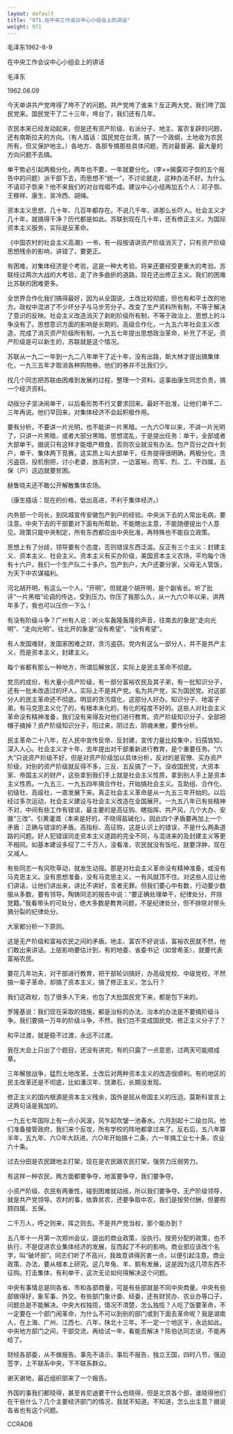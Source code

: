 ```yaml
---
layout: default
title: "971.在中央工作会议中心小组会上的讲话"
weight: 971
---
```


毛泽东1962-8-9

在中央工作会议中心小组会上的讲话

毛泽东

1962.08.09

今天单讲共产党垮得了垮不了的问题。共产党垮了谁来？反正两大党，我们垮了国民党来。国民党干了二十三年，垮台了，我们还有几年。

农民本来已经发动起来，但是还有资产阶级、右派分子、地主、富农复辟的问题，还有南斯拉夫的方向。（有人插话：国民党在台湾，搞了一个政纲，土地收为农民所有，但又保护地主。）各地方、各部专搞那些具体问题，而对最普遍、最大量的方向问题不去搞。

单干势必引起两极分化，两年也不要，一年就要分化。（李××揭露邓子恢的五个报告中的问题）派干部下去，而思想不“统一”，不讨论就走，这种办法不好。为什么不请邓子恢来？他不来我们的对台戏唱不成。建议中心小组再加五个人：邓子恢、王稼祥、康生、吴冷西、胡绳。

资本主义思想，几十年、几百年都存在。不说几千年，讲那么长吓人。社会主义才几十年，就搞得干净？历代都是如此。苏联到现在几十年，还有修正主义，为国际资本主义服务，实际是反革命。

《中国农村的社会主义高潮》一书，有一段按语讲资产阶级消灭了，只有资产阶级思想残余的影响，讲错了，要更正。

有困难，对集体经济是个考验，这是一种大考验。将来还要经受更重大的考验。苏联经过两次大战的大考验，走了许多曲折的道路，现在还出修正主义。我们的困难比苏联的困难更多。

全世界合作化我们搞得最好，因为从全国说，土改比较彻底，但也有和平土改的地方。政权中混进了不少坏分子与马步芳分子。改变了生产资料所有制，不等于解决了意识的反映。社会主义改造消灭了剥削阶级所有制，不等于政治上、思想上的斗争没有了。思想意识方面的影响是长期的。高级合作化，一九五六年社会主义改造，完成了消灭资产阶级所有制，一九五七年提出思想政治革命，补充了不足。资产阶级是可以新生的，苏联就是这个情况。

苏联从一九二一年到一九二八年单干了近十年，没有出路，斯大林才提出搞集体化，一九三五年才取消各种购物券。他们的券并不比我们少。

找几个同志把苏联由困难到发展的过程，整理一个资料。这事由康生同志负责，搞一个经济资料。

动摇分子坚决闹单干，以后看形势不行又要求回来。最好不批准，让他们单干二、三年再说。他们早回来，对集体经济不会起积极作用。

要有分析，不要讲一片光明，也不能讲一片黑暗。一九六○年以来，不讲一片光明了，只讲一片黑暗，或者大部分黑暗。思想混乱，于是提出任务：单干，全部或者大部单干。据说只有这样才能增产粮食，否则农业就没有办法。包产百分之四十到户，单干、集体两下竞赛，这实质上叫大部单干。任务提得很明确，两极分化，贪污盗窃，投机倒把，讨小老婆，放高利贷，一边富裕，而军、烈、工、干四属，五保（户）这边就要贫困。

赫鲁晓夫还不敢公开解散集体农场。

（康生插话：现在的价格，低出高进，不利于集体经济。）

内务部一个司长，到凤城宣传安徽包产到户的经验。中央派下去的人常出毛病，要注意。中央下去的干部要对下面有所帮助，不能瞎出主意，不能随便提出个人意见。政策只能中央制定，所有东西都应由中央批准，再特殊也不能自立政策。

思想上有了分歧，领导要有个态度，否则错误东西泛滥。反正有三个主义：封建主义、资本主义、社会主义。资本主义有买办阶级，美国资本主义农场，平均每个场有十六户，我们一个生产队二十多户。包产到户，大户还要分家，父母无人管饭，为天下中农谋福利。

河北胡开明，有这么一个人，“开明”。但就是个胡开明，是个副省长。听了批评“一片黑暗”论调的传达，受到压力。你压了我那么久，从一九六○年以来，讲两年多了，我也可以压你一下么！

有没有阶级斗争？广州有人说：听火车轰隆轰隆的声音，往南去的象是“走向光明”、“走向光明”。往北开的象是“没有希望”、“没有希望”。

有人发国难财，发国家困难之财，贪污盗窃。党内有这么一部分人，并不是共产主义，而是资本主义，封建主义。

每个省都有那么一种地方，所谓后解放区，实际上是民主革命不彻底。

党员的成份，有大量小资产阶级，有一部分富裕农民及其子弟，有一批知识分子，还有一批未改造过的坏人，实际上不是共产党。名为共产党，实为国民党。对这部分人的民主革命还不彻底。明显的贪污腐化，这部分人好办。知识分子、地富子弟，有马克思主义化了的，有根本未化的，有化的程度不好的。这些人对社会主义革命没有精神准备，我们没有来得及对他们进行教育。资产阶级知识分子，全部把帽子摘掉？资产阶级知识分子，阳过来，阴过去，阴魂未散，要作分析。

民主革命二十八年，在人民中宣传反帝、反封建，宣传力量比较集中，妇孺皆知，深入人心。社会主义才十年，去年提出对干部重新进行教育，是个重要任务。“六大”只说资产阶级不好，但是对资产阶级加以具体分析，反对的是官僚、买办资产阶级，对别的资产阶级就反得不多，三反、五反搞了一下。没收国民党，大资本家、帝国主义的财产，这些拿到我们手上就是社会主义性质，拿到别人手上是资本主义性质。一九五三、一九五四年搞合作社，开始搞社会主义。互助组、合作化、初级社、高级社，一直发展下来。真正社会主义革命是从一九五三年开始的。以后经过多次运动，社会主义建设与社会主义改造在全国展开。一九五八年已有些精神不对，中间有些工作有错误，最主要的是高征购、瞎指挥、共产风，几个大办、安徽“三改”、引黄灌溉（本来是好的，不晓得盐碱化）。因此四个矛盾要再加上一个矛盾：正确与错误的矛盾。高指标、高征购，这是认识上的错误，不是什么两条道路的问题。好人犯错误同走资本主义道路的完全不同，与混进来的及封建主义等更不相同。如基本建设多招了二千万人，没看准，农民就没有饭吃，就要浮肿，现在又减人。

有些同志一有风吹草动，就发生动摇。那是对社会主义革命没有精神准备，或没有马克思主义。没有思想准备，没有马克思主义，一有风就顶不住。对这些人应让他们讲话，让他们讲出来，讲比不讲好，言者无罪。但我们要心中有数，行动要少数服从多数，要有领导。陶铸同志的报告中说：“要正确处理单干，纪律处分，开除党籍。”我看带头的可处分，绝大多数是教育问题，不是纪律处分，但不排除对带头搞分裂的纪律处分。

大家都分析一下原则。

这是无产阶级和富裕农民之间的矛盾。地主、富农不好说话，富裕农民就不然，他们敢出来讲话。上层影响要估计到，有的地委、省委书记（如曾希圣），就要代表富裕农民。

要花几年功夫，对干部进行教育，把干部轮训搞好，办高级党校、中级党校，不然搞一辈子革命，却搞了资本主义，搞了修正主义，怎么行？

我们这政权，包了很多人下来，也包了大批国民党下来，都是包下来的。

罗隆基说：我们现在采取的措施，都是治标的办法，治本的办法是不要搞阶级斗争。我们要搞一万年的阶级斗争，不然，我们岂不变成国民党、修正主义分子了？

和平过渡，就是稳不过渡，永远不过渡。

我在大会上只出了个题目，还没有讲完，有的只露了一点意思，过两天可能顺成章。

三年解放战争，猛烈土地改革。土改后对两种资本主义的改造很顺利。有的地区的民主改革还是不彻底，比如潘汉年、饶漱石，长期没发现。

修正主义的国内根源是资本主义残余，国外是屈从帝国主义的压迫。莫斯科宣言上这两句话是我加的。

一九五七年国际上有一点小风波，风乍起吹皱一池春水。六月刮起十二级台风，他们准备接管政府，我们来个反攻，所有学校的阵地都拿过来了。反右后，五八年算半年，五九年、六○年大跃进。六○年开始搞十二条，六一年搞工业七十条，农业六十条。

过去分田是农民跟地主打架，现在是农民跟农民打架，强劳力压弱劳力。

有这样一种农民，两方面都要争夺，地富要争夺，我们要争夺。

小资产阶级、农民有两重性，碰到困难就动摇，所以我们要争夺。无产阶级领导，就是共产党领导。农村的事，依靠贫农，还要争取中农，我们是按劳付酬，但要照顾四属、五保。

二千万人，呼之则来，挥之则去。不是共产党当权，那个能办到？

五八年十一月第一次郑州会议，提出的商业政策，没执行。按劳分配的政策，也不执行，不是促进农业集体经济的发展，反而起了不利的影响。商业部应该改个名字，叫“破坏部”。同志们听了不高兴，我故意讲得厉害一点，以便引起注意。商业政策、办法，要从根本上研究。这几年兔、羊、鹅有发展，这是因为这几项东西不征购。打击集体，有利单干，这次无论如何得解决这个问题。

中央有事情总是同各省、市和各部商量，可是有些部就是不同中央商量。中央有些部做得好，象军事、外交。有些部门象计委、经委，还有财贸办、农业办等口子，问题总是不能解决。中央大权独揽，情况不清楚，怎么独揽？人吃了饭要革命，不一定要在一个部门闹革命，为什么不可以到别的部门或到下面去革命呢？我是湖南人，在上海、广州、江西七、八年，陕北十三年。不一定一个地区干，永远如此。中央地方部门之间，干部交流，再给试一年，看能否解决？陈伯达同志说，不能再给了。

财经各部委，从不做报告。事先不请示，事后不报告，独立王国，四时八节，强迫签字，上不联系中央，下不联系群众。

谢天谢地，最近组织部来了一个报告。

外国的事我们都晓得，甚至肯尼迪要干什么也晓得，但是北京各个部，谁晓得他们在干些什么？几个主要经济部门的情况，我就不知道。不知道，怎么出主意？据说各省也有这个问题。

CCRADB

